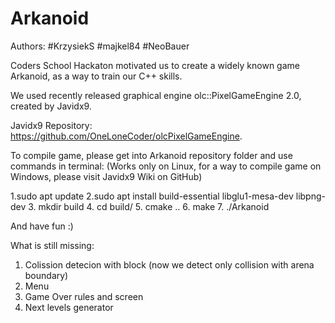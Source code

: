 # Arkanoid


Authors:
#KrzysiekS
#majkel84
#NeoBauer

Coders School Hackaton motivated us to create a widely known game Arkanoid, as a way to train our C++ skills. 

We used recently released graphical engine olc::PixelGameEngine 2.0, created by Javidx9.

Javidx9 Repository: https://github.com/OneLoneCoder/olcPixelGameEngine.

To compile game, please get into Arkanoid repository folder and use commands in terminal:
(Works only on Linux, for a way to compile game on Windows, please visit Javidx9 Wiki on GitHub)

1.sudo apt update
2.sudo apt install build-essential libglu1-mesa-dev libpng-dev
3. mkdir build
4. cd build/
5. cmake ..
6. make
7. ./Arkanoid

And have fun :) 

What is still missing:

1. Colission detecion with block (now we detect only collision with arena boundary)
2. Menu
3. Game Over rules and screen
4. Next levels generator